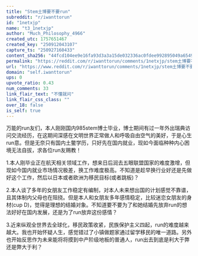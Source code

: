 ```yaml
---
title: "Stem土博要不要run"
subreddit: "r/iwanttorun"
id: "1netxjp"
name: "t3_1netxjp"
author: "Much_Philosophy_4966"
created_utc: 1757651467
created_key: "250912043107"
capture_ts: "250927160433"
content_sha256: "44fcd104ee9e16fa93d3a3a15de032336ac0fdee992895049a6549ec113a2eba"
permalink: "https://reddit.com/r/iwanttorun/comments/1netxjp/stem土博要不要run/"
url: "https://www.reddit.com/r/iwanttorun/comments/1netxjp/stem土博要不要run/"
domain: "self.iwanttorun"
ups: 0
upvote_ratio: 0.43
num_comments: 33
link_flair_text: "不懂就问"
link_flair_css_class: ""
over_18: false
is_self: true
---
```


万能的run友们，本人刚刚国内985stem博士毕业，博士期间有过一年外出瑞典访问交流经历，在这期间深感在文明世界正常做人和呼吸自由空气的美好，于是心生run意。但是无奈只有国内土鳖学历，只好先在国内就业，现如今面临种种内心困境无法自拔，求各位run友赐教！

1.本人刚毕业正在航天相关领域工作，想来日后润去五眼联盟国家的难度激增，但现如今国内就业市场情况极差，换工作难度极高。不知道是趁早换行业好还是先做好这个工作，然后以日本或者欧洲为移民目标(或者跳板)？

2.本人谈了多年的女朋友工作稳定有编制，对本人未来想出国的计划感觉不靠谱，且其体制内父母也在阻挠。但是本人和女朋友多年感情稳定，比较迷恋女朋友的身材(cup
D)，觉得是理想的结婚对象。不知道要不要为了和她结婚先放弃run的想法好好在国内发展，还是为了run放弃这份感情？

3.近来纵观全世界去全球化，移民政策收紧，民族保护主义四起，run的难度越来越大。我也开始怀疑人生，感觉错过了小镇做题家通过留学移民的唯一道路。另外也开始反思作为未来能将将摸到中产阶级地板的普通人，run出去到底是利大于弊还是弊大于利？
